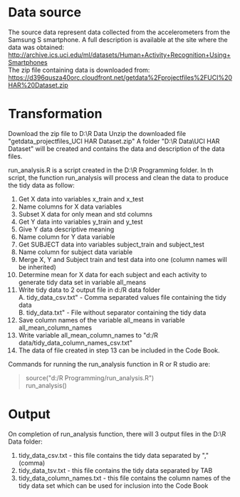 # Data source
The source data represent data collected from the accelerometers from the Samsung S smartphone. 
A full description is available at the site where the data was obtained:<BR>
    http://archive.ics.uci.edu/ml/datasets/Human+Activity+Recognition+Using+Smartphones <BR>
The zip file containing data is downloaded from: <BR>
    https://d396qusza40orc.cloudfront.net/getdata%2Fprojectfiles%2FUCI%20HAR%20Dataset.zip <BR>

# Transformation

Download the zip file to D:\R Data
Unzip the downloaded file "getdata_projectfiles_UCI HAR Dataset.zip"
A folder "D:\R Data\UCI HAR Dataset" will be created and contains the data and description of the data files.

run_analysis.R is a script created in the D:\R Programming folder.  In th script, the function run_analysis will process and clean the data to produce the tidy data as follow:<BR>
1. Get X data into variables <BOLD>x_train</BOLD> and <BOLD>x_test</BOLD> <BR>
2. Name columns for X data variables <BR>
3. Subset X data for only mean and std columns
4. Get Y data into variables y_train and y_test
5. Give Y data descriptive meaning
6. Name column for Y data variable
7. Get SUBJECT data into variables subject_train and subject_test
8. Name column for subject data variable
9. Merge X, Y and Subject train and test data into one (column names will be inherited)
10. Determine mean for X data for each subject and each activity to generate tidy data set in variable all_means 
11. Write tidy data to 2 output file in d:/R data folder <BR>
A. tidy_data_csv.txt" - Comma separated values file containing the tidy data <BR>
B. tidy_data.txt"     - File without separator containing the tidy data <BR>
12. Save column names of the variable all_means in variable all_mean_column_names 
13. Write variable all_mean_column_names to "d:/R data/tidy_data_column_names_csv.txt"
14. The data of file created in step 13 can be included in the Code Book.
    
Commands for running the run_analysis function  in R or R studio are:
> source("d:/R Programming/run_analysis.R") <BR>
> run_analysis() <BR>

# Output
On completion of run_analysis function, there will 3 output files in the D:\R Data folder: 
 1. tidy_data_csv.txt - this file contains the tidy data separated by "," (comma) 
 2. tidy_data_tsv.txt - this file contains the tidy data separated by TAB 
 3. tidy_data_column_names.txt - this file contains the column names of the tidy data set which can be used for inclusion into the Code Book 
 



